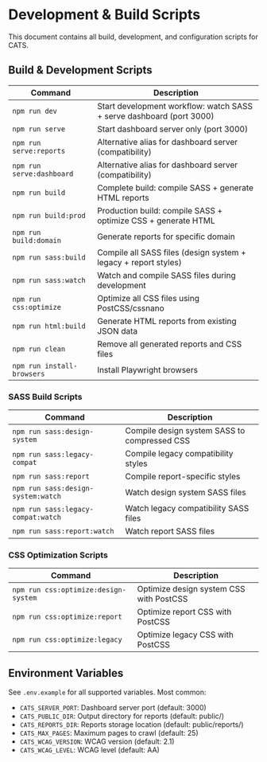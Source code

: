 # Development & Build Scripts

This document contains all build, development, and configuration scripts for
CATS.

## Build & Development Scripts

| Command                    | Description                                                          |
| -------------------------- | -------------------------------------------------------------------- |
| `npm run dev`              | Start development workflow: watch SASS + serve dashboard (port 3000) |
| `npm run serve`            | Start dashboard server only (port 3000)                              |
| `npm run serve:reports`    | Alternative alias for dashboard server (compatibility)               |
| `npm run serve:dashboard`  | Alternative alias for dashboard server (compatibility)               |
| `npm run build`            | Complete build: compile SASS + generate HTML reports                 |
| `npm run build:prod`       | Production build: compile SASS + optimize CSS + generate HTML        |
| `npm run build:domain`     | Generate reports for specific domain                                 |
| `npm run sass:build`       | Compile all SASS files (design system + legacy + report styles)      |
| `npm run sass:watch`       | Watch and compile SASS files during development                      |
| `npm run css:optimize`     | Optimize all CSS files using PostCSS/cssnano                         |
| `npm run html:build`       | Generate HTML reports from existing JSON data                        |
| `npm run clean`            | Remove all generated reports and CSS files                           |
| `npm run install-browsers` | Install Playwright browsers                                          |

### SASS Build Scripts

| Command                            | Description                                  |
| ---------------------------------- | -------------------------------------------- |
| `npm run sass:design-system`       | Compile design system SASS to compressed CSS |
| `npm run sass:legacy-compat`       | Compile legacy compatibility styles          |
| `npm run sass:report`              | Compile report-specific styles               |
| `npm run sass:design-system:watch` | Watch design system SASS files               |
| `npm run sass:legacy-compat:watch` | Watch legacy compatibility SASS files        |
| `npm run sass:report:watch`        | Watch report SASS files                      |

### CSS Optimization Scripts

| Command                              | Description                             |
| ------------------------------------ | --------------------------------------- |
| `npm run css:optimize:design-system` | Optimize design system CSS with PostCSS |
| `npm run css:optimize:report`        | Optimize report CSS with PostCSS        |
| `npm run css:optimize:legacy`        | Optimize legacy CSS with PostCSS        |

## Environment Variables

See `.env.example` for all supported variables. Most common:

- `CATS_SERVER_PORT`: Dashboard server port (default: 3000)
- `CATS_PUBLIC_DIR`: Output directory for reports (default: public/)
- `CATS_REPORTS_DIR`: Reports storage location (default: public/reports/)
- `CATS_MAX_PAGES`: Maximum pages to crawl (default: 25)
- `CATS_WCAG_VERSION`: WCAG version (default: 2.1)
- `CATS_WCAG_LEVEL`: WCAG level (default: AA)
